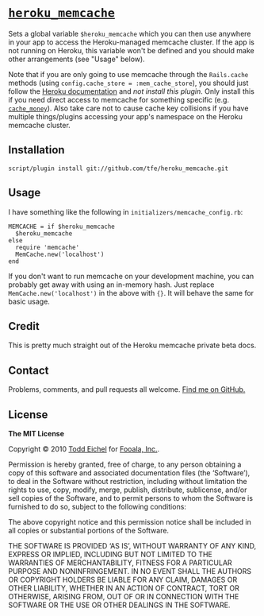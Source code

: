 [`heroku_memcache`](http://github.com/tfe/heroku_memcache/)
========

Sets a global variable `$heroku_memcache` which you can then use anywhere in your app to access the Heroku-managed memcache cluster. If the app is not running on Heroku, this variable won't be defined and you should make other arrangements (see "Usage" below).

Note that if you are only going to use memcache through the `Rails.cache` methods (using `config.cache_store = :mem_cache_store`), you should just follow the [Heroku documentation](http://docs.heroku.com/memcache) and *not install this plugin*. Only install this if you need direct access to memcache for something specific (e.g. [`cache_money`](http://github.com/nkallen/cache-money)). Also take care not to cause cache key collisions if you have multiple things/plugins accessing your app's namespace on the Heroku memcache cluster.


Installation
------------

	script/plugin install git://github.com/tfe/heroku_memcache.git


Usage
-----

I have something like the following in `initializers/memcache_config.rb`:

	MEMCACHE = if $heroku_memcache
	  $heroku_memcache
	else
	  require 'memcache'
	  MemCache.new('localhost')
	end

If you don't want to run memcache on your development machine, you can probably get away with using an in-memory hash. Just replace `MemCache.new('localhost')` in the above with `{}`. It will behave the same for basic usage.


Credit
------

This is pretty much straight out of the Heroku memcache private beta docs.


Contact
-------

Problems, comments, and pull requests all welcome. [Find me on GitHub.](http://github.com/tfe/)


License
-------

**The MIT License**

Copyright © 2010 [Todd Eichel](http://toddeichel.com/) for [Fooala, Inc.](http://opensource.fooala.com/).

Permission is hereby granted, free of charge, to any person obtaining a copy of this software and associated documentation files (the ‘Software’), to deal in the Software without restriction, including without limitation the rights to use, copy, modify, merge, publish, distribute, sublicense, and/or sell copies of the Software, and to permit persons to whom the Software is furnished to do so, subject to the following conditions:

The above copyright notice and this permission notice shall be included in all copies or substantial portions of the Software.

THE SOFTWARE IS PROVIDED ‘AS IS’, WITHOUT WARRANTY OF ANY KIND, EXPRESS OR IMPLIED, INCLUDING BUT NOT LIMITED TO THE WARRANTIES OF MERCHANTABILITY, FITNESS FOR A PARTICULAR PURPOSE AND NONINFRINGEMENT. IN NO EVENT SHALL THE AUTHORS OR COPYRIGHT HOLDERS BE LIABLE FOR ANY CLAIM, DAMAGES OR OTHER LIABILITY, WHETHER IN AN ACTION OF CONTRACT, TORT OR OTHERWISE, ARISING FROM, OUT OF OR IN CONNECTION WITH THE SOFTWARE OR THE USE OR OTHER DEALINGS IN THE SOFTWARE.
